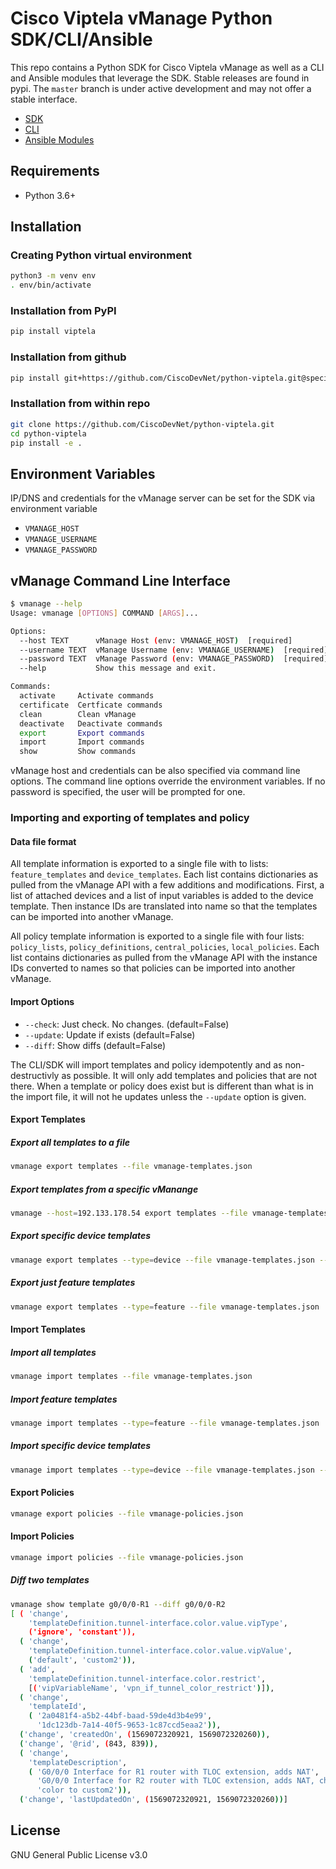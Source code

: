 # Cisco Viptela vManage Python SDK/CLI/Ansible

This repo contains a Python SDK for Cisco Viptela vManage as well as a CLI and Ansible modules that leverage the SDK.
Stable releases are found in pypi.  The `master` branch is under active development and may not offer a stable interface.

* [SDK](https://python-viptela.readthedocs.io/en/latest/)
* [CLI](#vmanage-command-line-interface)
* [Ansible Modules](ansible/README.md)

## Requirements
* Python 3.6+

## Installation

### Creating Python virtual environment

```bash
python3 -m venv env
. env/bin/activate
```

### Installation from PyPI

```bash
pip install viptela
```

### Installation from github 

```bash
pip install git+https://github.com/CiscoDevNet/python-viptela.git@specific_branch
```

### Installation from within repo

```bash
git clone https://github.com/CiscoDevNet/python-viptela.git
cd python-viptela
pip install -e .
```

## Environment Variables

IP/DNS and credentials for the vManage server can be set for the SDK via environment variable

* `VMANAGE_HOST`
* `VMANAGE_USERNAME`
* `VMANAGE_PASSWORD`

## vManage Command Line Interface

```bash
$ vmanage --help
Usage: vmanage [OPTIONS] COMMAND [ARGS]...

Options:
  --host TEXT      vManage Host (env: VMANAGE_HOST)  [required]
  --username TEXT  vManage Username (env: VMANAGE_USERNAME)  [required]
  --password TEXT  vManage Password (env: VMANAGE_PASSWORD)  [required]
  --help           Show this message and exit.

Commands:
  activate     Activate commands
  certificate  Certficate commands
  clean        Clean vManage
  deactivate   Deactivate commands
  export       Export commands
  import       Import commands
  show         Show commands
```

vManage host and credentials can be also specified via command line options.  The
command line options override the environment variables. If no password is specified,
the user will be prompted for one.

### Importing and exporting of templates and policy

#### Data file format

All template information is exported to a single file with to lists: `feature_templates` and `device_templates`.  Each list contains dictionaries as pulled from the vManage API with a few
additions and modifications.  First, a list of attached devices and a list of input variables
is added to the device template.  Then instance IDs are translated into name so that the templates
can be imported into another vManage.

All policy template information is exported to a single file with four lists: `policy_lists`,
`policy_definitions`, `central_policies`, `local_policies`.  Each list contains dictionaries as
pulled from the vManage API with the instance IDs converted to names so that policies can be
imported into another vManage.

#### Import Options

* `--check`: Just check. No changes. (default=False)
* `--update`: Update if exists (default=False)
* `--diff`: Show diffs (default=False)

The CLI/SDK will import templates and policy idempotently and as non-destructivly as possible.
It will only add templates and policies that are not there.  When a template or policy does exist
but is different than what is in the import file, it will not he updates unless the `--update`
option is given.

#### Export Templates

##### Export all templates to a file

```bash
vmanage export templates --file vmanage-templates.json
```

##### Export templates from a specific vManange

```bash
vmanage --host=192.133.178.54 export templates --file vmanage-templates.json
```

##### Export specific device templates

```bash
vmanage export templates --type=device --file vmanage-templates.json --name=isr4331 --name=ISR1111-8P
```

##### Export just feature templates

```bash
vmanage export templates --type=feature --file vmanage-templates.json
```

#### Import Templates

##### Import all templates

```bash
vmanage import templates --file vmanage-templates.json
```

##### Import feature templates

```bash
vmanage import templates --type=feature --file vmanage-templates.json
```

##### Import specific device templates

```bash
vmanage import templates --type=device --file vmanage-templates.json --name=isr4331 --name=ISR1111-8P
```

#### Export Policies

```bash
vmanage export policies --file vmanage-policies.json
```

#### Import Policies

```bash
vmanage import policies --file vmanage-policies.json
```

##### Diff two templates

```bash
vmanage show template g0/0/0-R1 --diff g0/0/0-R2
[ ( 'change',
    'templateDefinition.tunnel-interface.color.value.vipType',
    ('ignore', 'constant')),
  ( 'change',
    'templateDefinition.tunnel-interface.color.value.vipValue',
    ('default', 'custom2')),
  ( 'add',
    'templateDefinition.tunnel-interface.color.restrict',
    [('vipVariableName', 'vpn_if_tunnel_color_restrict')]),
  ( 'change',
    'templateId',
    ( '2a0481f4-a5b2-44bf-baad-59de4d3b4e99',
      '1dc123db-7a14-40f5-9653-1c87ccd5eaa2')),
  ('change', 'createdOn', (1569072320921, 1569072320260)),
  ('change', '@rid', (843, 839)),
  ( 'change',
    'templateDescription',
    ( 'G0/0/0 Interface for R1 router with TLOC extension, adds NAT',
      'G0/0/0 Interface for R2 router with TLOC extension, adds NAT, changes '
      'color to custom2')),
  ('change', 'lastUpdatedOn', (1569072320921, 1569072320260))]
```

## License

GNU General Public License v3.0
